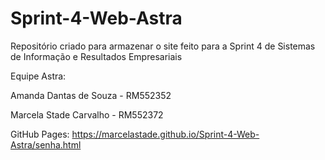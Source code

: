 # Sprint-4-Web-Astra

Repositório criado para armazenar o site feito para a Sprint 4 de Sistemas de Informação e Resultados Empresariais

Equipe Astra:

Amanda Dantas de Souza - RM552352

Marcela Stade Carvalho - RM552372

GitHub Pages: https://marcelastade.github.io/Sprint-4-Web-Astra/senha.html
